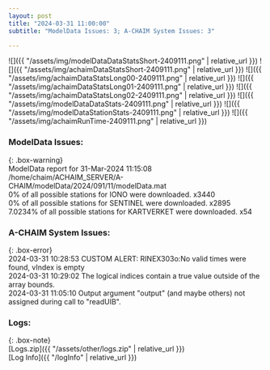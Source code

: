 ```yaml
---
layout: post
title: "2024-03-31 11:00:00"
subtitle: "ModelData Issues: 3; A-CHAIM System Issues: 3"

---
```


![]({{ "/assets/img/modelDataDataStatsShort-2409111.png" | relative_url }})
![]({{ "/assets/img/achaimDataStatsShort-2409111.png" | relative_url }})
![]({{ "/assets/img/achaimDataStatsLong00-2409111.png" | relative_url }})
![]({{ "/assets/img/achaimDataStatsLong01-2409111.png" | relative_url }})
![]({{ "/assets/img/achaimDataStatsLong02-2409111.png" | relative_url }})
![]({{ "/assets/img/modelDataDataStats-2409111.png" | relative_url }})
![]({{ "/assets/img/modelDataStationStats-2409111.png" | relative_url }})
![]({{ "/assets/img/achaimRunTime-2409111.png" | relative_url }})


### ModelData Issues:  
  
{: .box-warning}  
 ModelData report for 31-Mar-2024 11:15:08   
 /home/chaim/ACHAIM_SERVER/A-CHAIM/modelData/2024/091/11/modelData.mat   
 0% of all possible stations for IONO were downloaded. x3440   
 0% of all possible stations for SENTINEL were downloaded. x2895   
 7.0234% of all possible stations for KARTVERKET were downloaded. x54   
  
### A-CHAIM System Issues:  
  
{: .box-error}  
2024-03-31 10:28:53 CUSTOM ALERT: RINEX303o:No valid times were found, vIndex is empty  
2024-03-31 10:29:02 The logical indices contain a true value outside of the array bounds.  
2024-03-31 11:05:10 Output argument "output" (and maybe others) not assigned during call to "readUIB".  

### Logs:  
  
{: .box-note}  
[Logs.zip]({{ "/assets/other/logs.zip" | relative_url }})  
[Log Info]({{ "/logInfo" | relative_url }})  
